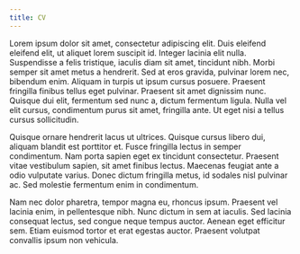 ```yaml
---
title: CV
---
```


Lorem ipsum dolor sit amet, consectetur adipiscing elit. Duis eleifend eleifend elit, ut aliquet lorem suscipit id. Integer lacinia elit nulla. Suspendisse a felis tristique, iaculis diam sit amet, tincidunt nibh. Morbi semper sit amet metus a hendrerit. Sed at eros gravida, pulvinar lorem nec, bibendum enim. Aliquam in turpis ut ipsum cursus posuere. Praesent fringilla finibus tellus eget pulvinar. Praesent sit amet dignissim nunc. Quisque dui elit, fermentum sed nunc a, dictum fermentum ligula. Nulla vel elit cursus, condimentum purus sit amet, fringilla ante. Ut eget nisi a tellus cursus sollicitudin.

Quisque ornare hendrerit lacus ut ultrices. Quisque cursus libero dui, aliquam blandit est porttitor et. Fusce fringilla lectus in semper condimentum. Nam porta sapien eget ex tincidunt consectetur. Praesent vitae vestibulum sapien, sit amet finibus lectus. Maecenas feugiat ante a odio vulputate varius. Donec dictum fringilla metus, id sodales nisl pulvinar ac. Sed molestie fermentum enim in condimentum.

Nam nec dolor pharetra, tempor magna eu, rhoncus ipsum. Praesent vel lacinia enim, in pellentesque nibh. Nunc dictum in sem at iaculis. Sed lacinia consequat lectus, sed congue neque tempus auctor. Aenean eget efficitur sem. Etiam euismod tortor et erat egestas auctor. Praesent volutpat convallis ipsum non vehicula.